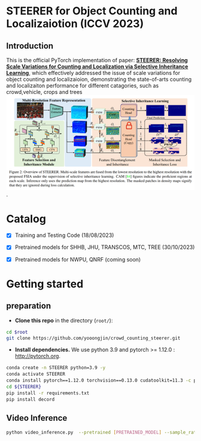 # STEERER for Object Counting and Localizaiotion (ICCV 2023)
## Introduction
This is the official PyTorch implementation of paper: [**STEERER: Resolving Scale Variations for Counting and Localization via Selective Inheritance Learning**](https://arxiv.org/abs/2308.10468), which effectively addressed the issue of scale variations for object counting and localizaioion, demonstrating the state-of-arts counting and localizaiton performance for different catagories, such as crowd,vehicle, crops and trees ![framework](./figures/framework.png). 

# Catalog
- [x] Training and Testing Code (18/08/2023)
- [x] Pretrained models for SHHB, JHU, TRANSCOS, MTC, TREE (30/10/2023)
- [x] Pretrained models for NWPU, QNRF (coming soon)


# Getting started 

## preparation 

- **Clone this repo** in the directory (```root/```):


```bash
cd $root
git clone https://github.com/yooongjin/crowd_counting_steerer.git
```
- **Install dependencies.** We use python 3.9 and pytorch >= 1.12.0 : http://pytorch.org.

```bash
conda create -n STEERER python=3.9 -y
conda activate STEERER
conda install pytorch==1.12.0 torchvision==0.13.0 cudatoolkit=11.3 -c pytorch
cd ${STEERER}
pip install -r requirements.txt
pip install decord
```

## Video Inference

```bash
python video_inference.py  --pretrained [PRETRAINED_MODEL] --sample_rate [SAMPLE_RATE] --output_path [OUTPUT_PATH] --batch_size [BATCH_SIZE] --video_path [VIDEO_PATH] 
```
